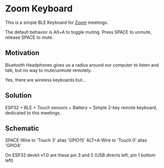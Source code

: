 # Zoom Keyboard

This is a simple BLE Keyboard for [Zoom](https://zoom.us/) meetings.

The default behavior is Alt+A to toggle muting.
Press SPACE to unmute, release SPACE to mute.

## Motivation 

Bluetooth Headphones gives us a radius around our computer to listen and talk, but no way to mute/unmute remotely.

Yes, there are wireless keyboards but...

## Solution

ESP32 + BLE + Touch sensors + Battery = Simple 2-key remote keyboard, dedicated to this meetings.

## Schematic

SPACE-Wire to 'Touch 3' alias 'GPIO15'
ALT+A-Wire to 'Touch 0' alias 'GPIO4'

On ESP32 devkit v1.0 are these pin 3 and 5 (USB directs left; pin 1 bottom left) 